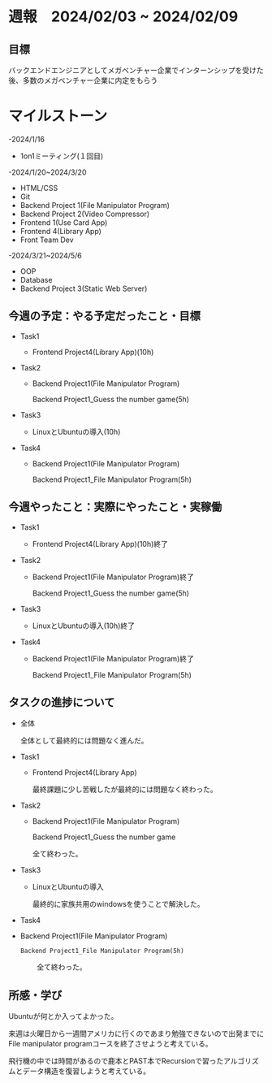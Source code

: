 # 週報　2024/02/03 ~ 2024/02/09

## 目標
バックエンドエンジニアとしてメガベンチャー企業でインターンシップを受けた後、多数のメガベンチャー企業に内定をもらう

# マイルストーン
-2024/1/16
   - 1on1ミーティング(１回目)
     
-2024/1/20~2024/3/20
   - HTML/CSS
   - Git
   - Backend Project 1(File Manipulator Program)
   - Backend Project 2(Video Compressor)
   - Frontend 1(Use Card App)
   - Frontend 4(Library App)
   - Front Team Dev
     
-2024/3/21~2024/5/6
   - OOP
   - Database
   - Backend Project 3(Static Web Server)
   
## 今週の予定：やる予定だったこと・目標
- Task1
    - Frontend Project4(Library App)(10h)

- Task2
    - Backend Project1(File Manipulator Program)

        Backend Project1_Guess the number game(5h)

- Task3
    - LinuxとUbuntuの導入(10h)

- Task4
    - Backend Project1(File Manipulator Program)
     
        Backend Project1_File Manipulator Program(5h)



## 今週やったこと：実際にやったこと・実稼働
- Task1
    - Frontend Project4(Library App)(10h)終了

- Task2
    - Backend Project1(File Manipulator Program)終了

        Backend Project1_Guess the number game(5h)

- Task3
    - LinuxとUbuntuの導入(10h)終了

- Task4
    - Backend Project1(File Manipulator Program)終了
     
        Backend Project1_File Manipulator Program(5h)

## タスクの進捗について
- 全体

    全体として最終的には問題なく進んだ。

- Task1
    - Frontend Project4(Library App)
    
        最終課題に少し苦戦したが最終的には問題なく終わった。

- Task2
    - Backend Project1(File Manipulator Program)
    
        Backend Project1_Guess the number game
        
        全て終わった。

- Task3
    - LinuxとUbuntuの導入

       最終的に家族共用のwindowsを使うことで解決した。

 - Task4
  - Backend Project1(File Manipulator Program)
     
        Backend Project1_File Manipulator Program(5h)

    　　 全て終わった。

## 所感・学び
Ubuntuが何とか入ってよかった。

来週は火曜日から一週間アメリカに行くのであまり勉強できないので出発までにFile manipulator programコースを終了させようと考えている。

飛行機の中では時間があるので鹿本とPAST本でRecursionで習ったアルゴリズムとデータ構造を復習しようと考えている。

